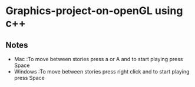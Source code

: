 # Graphics-project-on-openGL using c++

## Notes
- Mac :To move between stories press a or A and to start playing press Space
- Windows :To move between stories press right click and to start playing press Space
